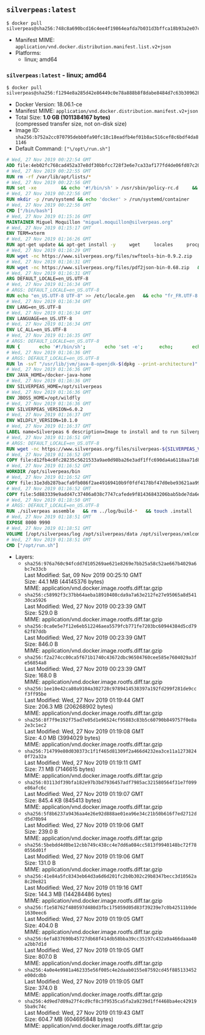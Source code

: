 ## `silverpeas:latest`

```console
$ docker pull silverpeas@sha256:748c8a690bcd16c4ee4f19864eafda7b031d3bffca18b93a2e07ca38f167c1b9
```

-	Manifest MIME: `application/vnd.docker.distribution.manifest.list.v2+json`
-	Platforms:
	-	linux; amd64

### `silverpeas:latest` - linux; amd64

```console
$ docker pull silverpeas@sha256:f1294e8a285d42e86449c0e78a888b8f8dabe8484d7c63b30962808348d83c27
```

-	Docker Version: 18.06.1-ce
-	Manifest MIME: `application/vnd.docker.distribution.manifest.v2+json`
-	Total Size: **1.0 GB (1011384167 bytes)**  
	(compressed transfer size, not on-disk size)
-	Image ID: `sha256:b752a2cc070795debb0fa90fc18c18eadfb4ef01b8ac516cef8c6bdf4da81146`
-	Default Command: `["\/opt\/run.sh"]`

```dockerfile
# Wed, 27 Nov 2019 00:22:54 GMT
ADD file:4eb02fc768cad452a37e8df30bbfcc728f3e6e7ca33af177fd4de06fd07c2098 in / 
# Wed, 27 Nov 2019 00:22:55 GMT
RUN rm -rf /var/lib/apt/lists/*
# Wed, 27 Nov 2019 00:22:56 GMT
RUN set -xe 		&& echo '#!/bin/sh' > /usr/sbin/policy-rc.d 	&& echo 'exit 101' >> /usr/sbin/policy-rc.d 	&& chmod +x /usr/sbin/policy-rc.d 		&& dpkg-divert --local --rename --add /sbin/initctl 	&& cp -a /usr/sbin/policy-rc.d /sbin/initctl 	&& sed -i 's/^exit.*/exit 0/' /sbin/initctl 		&& echo 'force-unsafe-io' > /etc/dpkg/dpkg.cfg.d/docker-apt-speedup 		&& echo 'DPkg::Post-Invoke { "rm -f /var/cache/apt/archives/*.deb /var/cache/apt/archives/partial/*.deb /var/cache/apt/*.bin || true"; };' > /etc/apt/apt.conf.d/docker-clean 	&& echo 'APT::Update::Post-Invoke { "rm -f /var/cache/apt/archives/*.deb /var/cache/apt/archives/partial/*.deb /var/cache/apt/*.bin || true"; };' >> /etc/apt/apt.conf.d/docker-clean 	&& echo 'Dir::Cache::pkgcache ""; Dir::Cache::srcpkgcache "";' >> /etc/apt/apt.conf.d/docker-clean 		&& echo 'Acquire::Languages "none";' > /etc/apt/apt.conf.d/docker-no-languages 		&& echo 'Acquire::GzipIndexes "true"; Acquire::CompressionTypes::Order:: "gz";' > /etc/apt/apt.conf.d/docker-gzip-indexes 		&& echo 'Apt::AutoRemove::SuggestsImportant "false";' > /etc/apt/apt.conf.d/docker-autoremove-suggests
# Wed, 27 Nov 2019 00:22:56 GMT
RUN mkdir -p /run/systemd && echo 'docker' > /run/systemd/container
# Wed, 27 Nov 2019 00:22:56 GMT
CMD ["/bin/bash"]
# Wed, 27 Nov 2019 01:15:16 GMT
MAINTAINER Miguel Moquillon "miguel.moquillon@silverpeas.org"
# Wed, 27 Nov 2019 01:15:17 GMT
ENV TERM=xterm
# Wed, 27 Nov 2019 01:16:26 GMT
RUN apt-get update && apt-get install -y     wget     locales     procps     net-tools     zip     unzip     openjdk-8-jdk     ffmpeg     imagemagick     ghostscript     ure     gpgv   && rm -rf /var/lib/apt/lists/*   && update-ca-certificates -f
# Wed, 27 Nov 2019 01:16:29 GMT
RUN wget -nc https://www.silverpeas.org/files/swftools-bin-0.9.2.zip   && echo 'd40bd091c84bde2872f2733a3c767b3a686c8e8477a3af3a96ef347cf05c5e43 *swftools-bin-0.9.2.zip' | sha256sum -   && unzip swftools-bin-0.9.2.zip -d /   && rm swftools-bin-0.9.2.zip
# Wed, 27 Nov 2019 01:16:31 GMT
RUN wget -nc https://www.silverpeas.org/files/pdf2json-bin-0.68.zip   && echo 'eec849cdd75224f9d44c0999ed1fbe8764a773d8ab0cf7fff4bf922ab81c9f84 *pdf2json-bin-0.68.zip' | sha256sum -   && unzip pdf2json-bin-0.68.zip -d /   && rm pdf2json-bin-0.68.zip
# Wed, 27 Nov 2019 01:16:31 GMT
ARG DEFAULT_LOCALE=en_US.UTF-8
# Wed, 27 Nov 2019 01:16:34 GMT
# ARGS: DEFAULT_LOCALE=en_US.UTF-8
RUN echo "en_US.UTF-8 UTF-8" >> /etc/locale.gen   && echo "fr_FR.UTF-8 UTF-8" >> /etc/locale.gen   && echo "de_DE.UTF-8 UTF-8" >> /etc/locale.gen   && locale-gen   && update-locale LANG=${DEFAULT_LOCALE} LANGUAGE=${DEFAULT_LOCALE} LC_ALL=${DEFAULT_LOCALE}
# Wed, 27 Nov 2019 01:16:34 GMT
ENV LANG=en_US.UTF-8
# Wed, 27 Nov 2019 01:16:34 GMT
ENV LANGUAGE=en_US.UTF-8
# Wed, 27 Nov 2019 01:16:34 GMT
ENV LC_ALL=en_US.UTF-8
# Wed, 27 Nov 2019 01:16:35 GMT
# ARGS: DEFAULT_LOCALE=en_US.UTF-8
RUN { 		echo '#!/bin/sh'; 		echo 'set -e'; 		echo; 		echo 'dirname "$(dirname "$(readlink -f "$(which javac || which java)")")"'; 	} > /usr/local/bin/docker-java-home 	&& chmod +x /usr/local/bin/docker-java-home
# Wed, 27 Nov 2019 01:16:36 GMT
# ARGS: DEFAULT_LOCALE=en_US.UTF-8
RUN ln -svT "/usr/lib/jvm/java-8-openjdk-$(dpkg --print-architecture)" /docker-java-home
# Wed, 27 Nov 2019 01:16:36 GMT
ENV JAVA_HOME=/docker-java-home
# Wed, 27 Nov 2019 01:16:36 GMT
ENV SILVERPEAS_HOME=/opt/silverpeas
# Wed, 27 Nov 2019 01:16:36 GMT
ENV JBOSS_HOME=/opt/wildfly
# Wed, 27 Nov 2019 01:16:36 GMT
ENV SILVERPEAS_VERSION=6.0.2
# Wed, 27 Nov 2019 01:16:37 GMT
ENV WILDFLY_VERSION=10.1.0
# Wed, 27 Nov 2019 01:16:37 GMT
LABEL name=Silverpeas 6 description=Image to install and to run Silverpeas 6 vendor=Silverpeas version=6.0.2 build=1
# Wed, 27 Nov 2019 01:16:51 GMT
# ARGS: DEFAULT_LOCALE=en_US.UTF-8
RUN wget -nc https://www.silverpeas.org/files/silverpeas-${SILVERPEAS_VERSION}-wildfly${WILDFLY_VERSION%.?.?}.zip   && wget -nc https://www.silverpeas.org/files/silverpeas-${SILVERPEAS_VERSION}-wildfly${WILDFLY_VERSION%.?.?}.zip.asc   && gpg --keyserver ha.pool.sks-keyservers.net --recv-keys 3F4657EF9C591F2FEA458FEBC19391EB3DF442B6   && gpg --batch --verify silverpeas-${SILVERPEAS_VERSION}-wildfly${WILDFLY_VERSION%.?.?}.zip.asc silverpeas-${SILVERPEAS_VERSION}-wildfly${WILDFLY_VERSION%.?.?}.zip   && wget -nc http://download.jboss.org/wildfly/${WILDFLY_VERSION}.Final/wildfly-${WILDFLY_VERSION}.Final.zip   && unzip silverpeas-${SILVERPEAS_VERSION}-wildfly${WILDFLY_VERSION%.?.?}.zip -d /opt   && unzip wildfly-${WILDFLY_VERSION}.Final.zip -d /opt   && mv /opt/silverpeas-${SILVERPEAS_VERSION}-wildfly${WILDFLY_VERSION%.?.?} /opt/silverpeas   && mv /opt/wildfly-${WILDFLY_VERSION}.Final /opt/wildfly   && rm *.zip   && mkdir -p /root/.m2
# Wed, 27 Nov 2019 01:16:52 GMT
COPY file:d12fb4c8fc28235c5621533a9ae0d98ba26e3adf1ffc690da4a6118aa71d8190 in /root/.m2/ 
# Wed, 27 Nov 2019 01:16:52 GMT
WORKDIR /opt/silverpeas/bin
# Wed, 27 Nov 2019 01:16:52 GMT
COPY file:31e3db287bacfa9fb086f2ae49169410b9f0fdf4178bf47d0ebe93621aa996e4 in /opt/ 
# Wed, 27 Nov 2019 01:16:52 GMT
COPY file:5d883339e9add47c37406a038c7747cafede9f81436843206bab5bde7da6e2f6 in /opt/silverpeas/configuration/silverpeas/ 
# Wed, 27 Nov 2019 01:18:50 GMT
# ARGS: DEFAULT_LOCALE=en_US.UTF-8
RUN ./silverpeas assemble   && rm ../log/build-*   && touch .install
# Wed, 27 Nov 2019 01:18:51 GMT
EXPOSE 8000 9990
# Wed, 27 Nov 2019 01:18:51 GMT
VOLUME [/opt/silverpeas/log /opt/silverpeas/data /opt/silverpeas/xmlcomponents/workflows]
# Wed, 27 Nov 2019 01:18:51 GMT
CMD ["/opt/run.sh"]
```

-	Layers:
	-	`sha256:976a760c94fcdd7d105269ae621e8269e7bb25a58c52ae667b4029a6bc7e33cb`  
		Last Modified: Sat, 09 Nov 2019 00:25:10 GMT  
		Size: 44.1 MB (44145376 bytes)  
		MIME: application/vnd.docker.image.rootfs.diff.tar.gzip
	-	`sha256:c58992f3c37bb64aeba18910408cda9a7a63e212fe27e95065a8d54130ca5926`  
		Last Modified: Wed, 27 Nov 2019 00:23:39 GMT  
		Size: 529.0 B  
		MIME: application/vnd.docker.image.rootfs.diff.tar.gzip
	-	`sha256:0ca0e5e7f12e6eb512246aea5579fcb771fe7203bc60944384d5cd7962f87ddb`  
		Last Modified: Wed, 27 Nov 2019 00:23:39 GMT  
		Size: 846.0 B  
		MIME: application/vnd.docker.image.rootfs.diff.tar.gzip
	-	`sha256:f2a274cc00ca5f671b1740c43672dbc96504760cee585e7604029a3fe56854a8`  
		Last Modified: Wed, 27 Nov 2019 00:23:39 GMT  
		Size: 168.0 B  
		MIME: application/vnd.docker.image.rootfs.diff.tar.gzip
	-	`sha256:1ee10e42ca80a9104a302728c9789414538397a192fd299f281de9ccf3ff95be`  
		Last Modified: Wed, 27 Nov 2019 01:19:44 GMT  
		Size: 206.3 MB (206268902 bytes)  
		MIME: application/vnd.docker.image.rootfs.diff.tar.gzip
	-	`sha256:8f7f9e192f75ad7e05d1e96524cf95883c83b5c60790b849757f0e8a2e3c1ec2`  
		Last Modified: Wed, 27 Nov 2019 01:19:08 GMT  
		Size: 4.0 MB (3994029 bytes)  
		MIME: application/vnd.docker.image.rootfs.diff.tar.gzip
	-	`sha256:714799e80d030373c1f1f465d81309f2a466d4232ea3ce11a12738240f72a32a`  
		Last Modified: Wed, 27 Nov 2019 01:19:11 GMT  
		Size: 7.1 MB (7146615 bytes)  
		MIME: application/vnd.docker.image.rootfs.diff.tar.gzip
	-	`sha256:03113df39bfa182e97b3bd7936457adf7985ac321580564f31e7f099e86afc6c`  
		Last Modified: Wed, 27 Nov 2019 01:19:07 GMT  
		Size: 845.4 KB (845413 bytes)  
		MIME: application/vnd.docker.image.rootfs.diff.tar.gzip
	-	`sha256:5f8b6237a9436aa4e26e92d888ae01ea96e34c21b50b616f7ed2712dd5d70b94`  
		Last Modified: Wed, 27 Nov 2019 01:19:06 GMT  
		Size: 239.0 B  
		MIME: application/vnd.docker.image.rootfs.diff.tar.gzip
	-	`sha256:5bebdd4d0be12cbb749c438cc4e7dd6a084cc5813f9940148bc72f780556d01f`  
		Last Modified: Wed, 27 Nov 2019 01:19:06 GMT  
		Size: 131.0 B  
		MIME: application/vnd.docker.image.rootfs.diff.tar.gzip
	-	`sha256:41e84a5fc8343eb64d3a6d6d201fc2b0b302c29b8347becc3d10562a8c20e821`  
		Last Modified: Wed, 27 Nov 2019 01:19:16 GMT  
		Size: 144.3 MB (144284486 bytes)  
		MIME: application/vnd.docker.image.rootfs.diff.tar.gzip
	-	`sha256:f1e58762f480597d480d3fbc175059d05d83f39239e7c0b42511b9de1630eec6`  
		Last Modified: Wed, 27 Nov 2019 01:19:05 GMT  
		Size: 404.0 B  
		MIME: application/vnd.docker.image.rootfs.diff.tar.gzip
	-	`sha256:6efa837690b45727db68f414db58bba39cc35197c432a9a466daaa40a2bb7d1d`  
		Last Modified: Wed, 27 Nov 2019 01:19:05 GMT  
		Size: 807.0 B  
		MIME: application/vnd.docker.image.rootfs.diff.tar.gzip
	-	`sha256:4a0e4e9981a462335e56f005c4e2daab0155e87592cd45f885133452e00dcdbb`  
		Last Modified: Wed, 27 Nov 2019 01:19:05 GMT  
		Size: 374.0 B  
		MIME: application/vnd.docker.image.rootfs.diff.tar.gzip
	-	`sha256:4d9ed7d09a27f4cd9cf8c3f9535ca5fa2a9239d1ff4468ba4ec429195ba9c74c`  
		Last Modified: Wed, 27 Nov 2019 01:19:43 GMT  
		Size: 604.7 MB (604695848 bytes)  
		MIME: application/vnd.docker.image.rootfs.diff.tar.gzip
